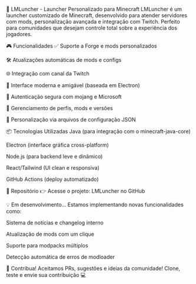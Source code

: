🚀 LMLuncher - Launcher Personalizado para Minecraft
LMLuncher é um launcher customizado de Minecraft, desenvolvido para atender servidores com mods, personalização avançada e integração com Twitch. Perfeito para comunidades que desejam controle total sobre a experiência dos jogadores.

🎮 Funcionalidades
✅ Suporte a Forge e mods personalizados

🛠️ Atualizações automáticas de mods e configs

🌐 Integração com canal da Twitch

🎨 Interface moderna e amigável (baseada em Electron)

🔐 Autenticação segura com mojang e Microsoft

📁 Gerenciamento de perfis, mods e versões

💬 Personalização via arquivos de configuração JSON

📦 Tecnologias Utilizadas
Java (para integração com o minecraft-java-core)

Electron (interface gráfica cross-platform)

Node.js (para backend leve e dinâmico)

React/Tailwind (UI clean e responsiva)

GitHub Actions (deploy automatizado)

📂 Repositório
👉 Acesse o projeto: LMLuncher no GitHub

💡 Em desenvolvimento...
Estamos implementando novas funcionalidades como:

Sistema de notícias e changelog interno

Atualização de mods com um clique

Suporte para modpacks múltiplos

Detecção automática de erros de modloader

🤝 Contribua!
Aceitamos PRs, sugestões e ideias da comunidade!
Clone, teste e envie sua contribuição 💻

